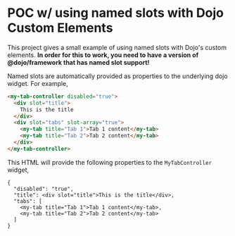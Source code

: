 # POC w/ using named slots with Dojo Custom Elements

This project gives a small example of using named slots with Dojo's custom elements. **In order for this to work, you need to have a version of @dojo/framework that has named slot support!**

Named slots are automatically provided as properties to the underlying dojo widget. For example,

```html
<my-tab-controller disabled="true">
  <div slot="title">
    This is the title
  </div>
  <div slot="tabs" slot-array="true">
    <my-tab title="Tab 1">Tab 1 content</my-tab>
    <my-tab title="Tab 2">Tab 2 content</my-tab>
  </div>
</my-tab-controller>
```

This HTML will provide the following properties to the `MyTabController` widget,

```
{
  "disabled": "true",
  "title": <div slot="title">This is the title</div>,
  "tabs": [
  	<my-tab title="Tab 1">Tab 1 content</my-tab>,
    <my-tab title="Tab 2">Tab 2 content</my-tab>
  ]
}
```